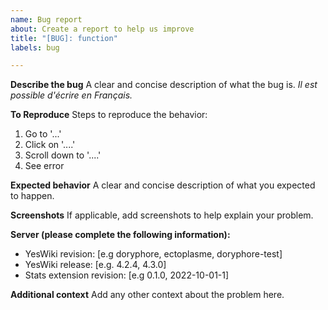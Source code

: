 ```yaml
---
name: Bug report
about: Create a report to help us improve
title: "[BUG]: function"
labels: bug

---
```


**Describe the bug**
A clear and concise description of what the bug is.
_Il est possible d'écrire en Français._

**To Reproduce**
Steps to reproduce the behavior:
1. Go to '...'
2. Click on '....'
3. Scroll down to '....'
4. See error

**Expected behavior**
A clear and concise description of what you expected to happen.

**Screenshots**
If applicable, add screenshots to help explain your problem.

**Server (please complete the following information):**
 - YesWiki revision: [e.g doryphore, ectoplasme, doryphore-test]
 - YesWiki release: [e.g. 4.2.4, 4.3.0]
 - Stats extension revision: [e.g 0.1.0, 2022-10-01-1]

**Additional context**
Add any other context about the problem here.